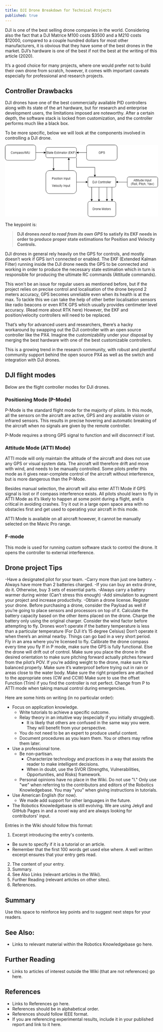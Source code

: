 ```yaml
---
title: DJI Drone Breakdown for Technical Projects
published: true
---
```

DJI is one of the best selling drone companies in the world. Considering also the fact that a DJI Matrice M100 costs  $3500 and a M210 costs $12000, compared to a couple hundred dollars for most other manufacturers, it is obvious that they have some of the best drones in the market. DJI’s hardware is one of the best if not the best at the writing of this article (2020). 

It’s a good choice for many projects, where one would prefer not to build their own drone from scratch, however, it comes with important caveats especially for professional and research projects.


## Controller Drawbacks
DJI drones have one of the best commercially available PID controllers along with its state of the art hardware, but for research and enterprise development users, the limitations imposed are noteworthy. After a certain depth, the software stack is locked from customization, and the controller performs much like a black box.

To be more specific, below we will look at the components involved in controlling a DJI drone.

![DJI Control Scheme](assets/images/DJI.png)

The keypoint is:
> **DJI drones *need to read from its own GPS* to satisfy its EKF needs in order to produce proper state estimations for Position and Velocity Controls.**

DJI drones in general rely heavily on the GPS for controls, and mostly doesn’t work if GPS isn’t connected or enabled. The EKF (Extended Kalman Filter) running inside the DJI drone needs the GPS to be connected and working in order to produce the necessary state estimation which in turn is responsible for producing the ultimate RC commands (Attitude commands).

This won't be an issue for regular users as mentioned before, but if the project relies on precise control and localisation of the drone beyond 2 meters accuracy, GPS becomes unreliable even when its health is at the max. To tackle this we can take the help of other better localisation sensors like radio beacons or even RTK GPS which usually provides centimeter level accuracy. 
(Read more about RTK here) However, the EKF and position/velocity controllers will need to be replaced.

That’s why for advanced users and researchers, there’s a hacky workaround by swapping out the DJI controller with an open source controller like the PX4. Imagine the customizability under your disposal by merging the best hardware with one of the best customizable controllers.

This is a growing trend in the research community, with robust and plentiful community support  behind the open source PX4 as well as the switch and integration with DJI drones.


## DJI flight modes
Below are the flight controller modes for DJI drones.

### Positioning Mode (P-Mode)
P-Mode is the standard flight mode for the majority of pilots. In this mode, all the sensors on the aircraft are active, GPS and any available vision or infrared sensors. This results in precise hovering and automatic breaking of the aircraft when no signals are given by the remote controller.

P-Mode requires a strong GPS signal to function and will disconnect if lost.

### Attitude Mode (ATTI Mode)
ATTI mode will only maintain the altitude of the aircraft and does not use any GPS or visual system data. The aircraft will therefore drift and move with wind, and needs to be manually controlled. Some pilots prefer this mode as it gives near-complete control of the aircraft without interference, but is more dangerous than the P-Mode.

Besides manual selection, the aircraft will also enter ATTI Mode if GPS signal is lost or if compass interference exists. All pilots should learn to fly in ATTI Mode as it’s likely to happen at some point during a flight, and is critical in avoiding crashes. Try it out in a large open space area with no obstacles first and get used to operating your aircraft in this mode.

ATTI Mode is available on all aircraft however, it cannot be manually selected on the Mavic Pro range.

### F-mode
This mode is used for running custom software stack to control the drone. It opens the controller to external interference.


## Drone project Tips
-Have a designated pilot for your team.
-Carry more than just one battery.
-Always have more than 2 batteries charged.
-If you can buy an extra drone, do it. Otherwise, buy 3 sets of essential parts.
-Always carry a battery warmer during winter (Can’t stress this enough)
-Add simulation to augment your project and increase productivity.
-Obtain a drone license. 
Register your drone.
Before purchasing a drone, consider the Payload as well if you’re going to place sensors and processors on top of it.
Calculate the battery capacity based on the other items placed on the drone.
Charge the battery only using the original charger.
Consider the wind factor before attempting to fly. 
Drones won’t operate if the battery temperature is less than a particular temperature (For DJI it’s 15 degree Celsius)
Don’t operate it when there’s an animal nearby. Things can go bad in a very short period.
Fly in an area where you’re licensed to fly.
Calibrate the drone compass every time you fly
If in P mode, make sure the GPS is fully functional. Else the drone will drift out of control.
Make sure you place the drone in the desired orientation to make sure pitching forward actually pitches forward from the pilot’s POV.
If you’re adding weight to the drone, make sure it’s balanced properly.
Make sure it’s waterproof before trying out in rain or areas close to the water body.
Make sure the right propellers are attached to the appropriate ones (CW and CCW)
Make sure to use the offset Function (Trim) if you find the controller is not perfect.
Change from P to ATTI mode when taking manual control during emergencies.




Here are some hints on writing (in no particular order):
- Focus on application knowledge.
  - Write tutorials to achieve a specific outcome.
  - Relay theory in an intuitive way (especially if you initially struggled).
    - It is likely that others are confused in the same way you were. They will benefit from your perspective.
  - You do not need to be an expert to produce useful content.
  - Document procedures as you learn them. You or others may refine them later.
- Use a professional tone.
  - Be non-partisan.
    - Characterize technology and practices in a way that assists the reader to make intelligent decisions.
    - When in doubt, use the SVOR (Strengths, Vulnerabilities, Opportunities, and Risks) framework.
  - Personal opinions have no place in the Wiki. Do not use "I." Only use "we" when referring to the contributors and editors of the Robotics Knowledgebase. You may "you" when giving instructions in tutorials.
- Use American English (for now).
  - We made add support for other languages in the future.
- The Robotics Knowledgebase is still evolving. We are using Jekyll and GitHub Pages in and a novel way and are always looking for contributors' input.

Entries in the Wiki should follow this format:
1. Excerpt introducing the entry's contents.
  - Be sure to specify if it is a tutorial or an article.
  - Remember that the first 100 words get used else where. A well written excerpt ensures that your entry gets read.
2. The content of your entry.
3. Summary.
4. See Also Links (relevant articles in the Wiki).
5. Further Reading (relevant articles on other sites).
6. References.


## Summary
Use this space to reinforce key points and to suggest next steps for your readers.

## See Also:
- Links to relevant material within the Robotics Knowledgebase go here.

## Further Reading
- Links to articles of interest outside the Wiki (that are not references) go here.

## References
- Links to References go here.
- References should be in alphabetical order.
- References should follow IEEE format.
- If you are referencing experimental results, include it in your published report and link to it here.

